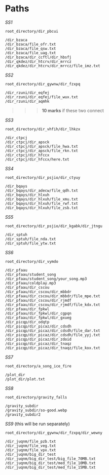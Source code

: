 # Paths

_SS1_

`root_directory/dir_pbcui`

    /dir_bzaca
    /dir_bzaca/file_ofr.txt
    /dir_bzaca/file_qsw.txt
    /dir_bzaca/file_uag.txt
    /dir_bzaca/dir_ccftl/dir_hbsfj
    /dir_qkdez/dir_htcrv/dir_mrrcz
    /dir_qkdez/dir_htcrv/dir_mrrcz/file_imz.txt

_SS2_

`root_directory/dir_gywnw/dir_fzxpq`

    /dir_rzuni/dir_eqfej
    /dir_rzuni/dir_eqfej/file_wux.txt
    /dir_rzuni/dir_aqmhk

>>>**10 marks** if these two connect

_SS3_

`root_directory/dir_vhfih/dir_lhkzx`

    /dir_ctpcj
    /dir_ctpcj/dir_apsck
    /dir_ctpcj/dir_apsck/file_hwa.txt
    /dir_ctpcj/dir_apsck/file_rkn.txt
    /dir_ctpcj/dir_hfccx
    /dir_ctpcj/dir_hfccx/here.txt


_SS4_ 

`root_directory/dir_psjio/dir_ctyuy`

    /dir_bqays
    /dir_bqays/dir_adecw/file_qdh.txt
    /dir_bqays/dir_hlxuh
    /dir_bqays/dir_hlxuh/file_xmu.txt
    /dir_bqays/dir_hlxuh/file_rwf.txt
    /dir_bqays/dir_hlxuh/file_zsb.txt


_SS5_

`root_directory/dir_psjio/dir_kgabk/dir_jtngu`

    /dir_sptuh
    /dir_sptuh/file_nda.txt
    /dir_sptuh/file_ytw.txt

_SS6_

`root_directory/dir_vymdo`

    /dir_pfaau
    /dir_pfaau/student_song
    /dir_pfaau/student_song/your_song.mp3
    /dir_pfaau/coldplay.mp3
    /dir_pfaau/dir_cscou
    /dir_pfaau/dir_cscou/dir_mbbdr
    /dir_pfaau/dir_cscou/dir_mbbdr/file_mpe.txt
    /dir_pfaau/dir_cscou/dir_rjmdf
    /dir_pfaau/dir_cscou/dir_rjmdf/file_kdx.txt
    /dir_pfaau/dir_fpkwl
    /dir_pfaau/dir_fpkwl/dir_cgpqn
    /dir_pfaau/dir_fpkwl/dir_gxueg
    /dir_picqp/dir_odqtp
    /dir_picqp/dir_picaz/dir_cdsdh
    /dir_picqp/dir_picaz/dir_cdsdh/file_dar.txt
    /dir_picqp/dir_picaz/dir_cdsdh/file_yyj.txt
    /dir_picqp/dir_picaz/dir_zdoid
    /dir_picqp/dir_picaz/dir_tnaqz
    /dir_picqp/dir_picaz/dir_tnaqz/file_kox.txt

_SS7_

`root_directory/a_song_ice_fire`

    /plot_dir
    /plot_dir/plot.txt

_SS8_

`root_directory/gravity_falls`

    /gravity_subdir
    /gravity_subdir/so-good.webp
    /gravity_subdir2

_SS9_ (this will be run separately)

`root_directory/dir_gywnw/dir_fzxpq/dir_wewny`

    /dir_juqnm/file_pzb.txt
    /dir_juqnm/file_veg.txt
    /dir_juqnm/file_vpx.txt
    /dir_juqnm/big_dir_test
    /dir_juqnm/big_dir_test/big_file_70MB.txt
    /dir_juqnm/big_dir_test/med_file_10MB.txt
    /dir_juqnm/big_dir_test/med_file_15MB.txt
